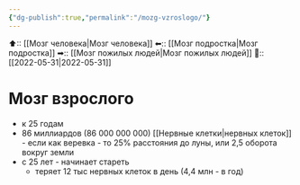 ```yaml
---
{"dg-publish":true,"permalink":"/mozg-vzroslogo/"}
---
```



⬆:: [[Мозг человека\|Мозг человека]]
⬅:: [[Мозг подростка\|Мозг подростка]]
➡:: [[Мозг пожилых людей\|Мозг пожилых людей]] 
📅:: [[2022-05-31\|2022-05-31]]

# Мозг взрослого
- к 25 годам
- 86 миллиардов (86 000 000 000) [[Нервные клетки\|нервных клеток]]
		- если как веревка - то 25% расстояния до луны, или 2,5 оборота вокруг земли
- с 25 лет - начинает стареть
	- теряет 12 тыс нервных клеток в день (4,4 млн - в год)